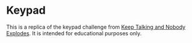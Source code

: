 # Keypad

This is a replica of the keypad challenge from [Keep Talking
and Nobody Explodes](https://keeptalkinggame.com/). It is 
intended for educational purposes only.
